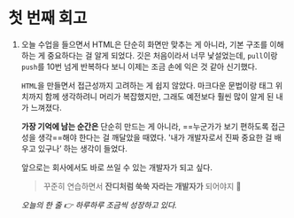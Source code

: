 # 첫 번째 회고

1. 오늘 수업을 들으면서 HTML은 단순히 화면만 맞추는 게 아니라, 기본 구조를 이해하는 게 중요하다는 걸 알게 되었다.
   깃은 처음이라서 너무 낯설었는데, `pull`이랑 `push`를 10번 넘게 반복하다 보니 이제는 조금 손에 익은 것 같아 신기했다.

   `HTML`을 만들면서 접근성까지 고려하는 게 쉽지 않았다.
   마크다운 문법이랑 태그 위치까지 함께 생각하려니 머리가 복잡했지만, 그래도 예전보다 훨씬 많이 알게 된 내가 느껴졌다.

   **가장 기억에 남는 순간은** 단순히 만드는 게 아니라, ==누군가가 보기 편하도록 접근성을 생각==해야 한다는 걸 깨달았을 때였다.
   '내가 개발자로서 진짜 중요한 걸 배우고 있구나’ 하는 생각이 들었다.

   앞으로는 회사에서도 바로 쓰일 수 있는 개발자가 되고 싶다.

   > 꾸준히 연습하면서 **잔디처럼 쑥쑥 자라는 개발자가** 되어야지 🌱

   _오늘의 한 줄 👉 하루하루 조금씩 성장하고 있다._
